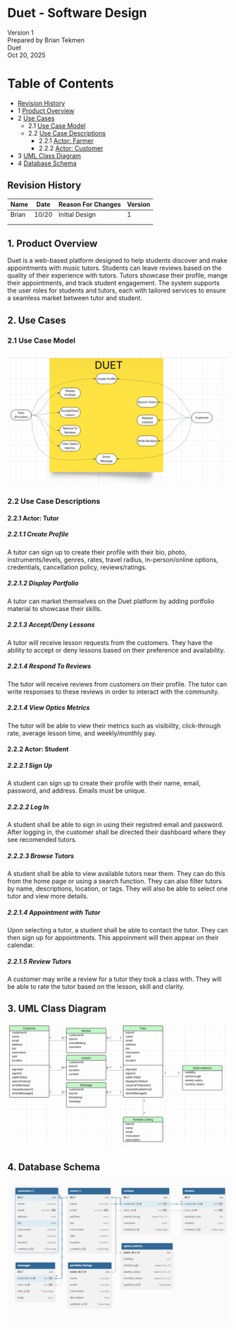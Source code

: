 # Duet - Software Design 

Version 1  
Prepared by Brian Tekmen\
Duet\
Oct 20, 2025

Table of Contents
=================
* [Revision History](#revision-history)
* 1 [Product Overview](#1-product-overview)
* 2 [Use Cases](#2-use-cases)
  * 2.1 [Use Case Model](#21-use-case-model)
  * 2.2 [Use Case Descriptions](#22-use-case-descriptions)
    * 2.2.1 [Actor: Farmer](#221-actor-farmer)
    * 2.2.2 [Actor: Customer](#222-actor-customer) 
* 3 [UML Class Diagram](#3-uml-class-diagram)
* 4 [Database Schema](#4-database-schema)

## Revision History
| Name | Date    | Reason For Changes  | Version   |
| ---- | ------- | ------------------- | --------- |
|  Brian  |10/20     | Initial Design      |    1      |
|      |         |                     |           |
|      |         |                     |           |

## 1. Product Overview
 Duet is a web-based platform designed to help students discover and make appointments with music tutors. Students can leave reviews based on the quality of their experience with tutors. Tutors showcase their profile, mange their appointments, and track student engagement. The system supports the user roles for students and tutors, each with tailored services to ensure a seamless market between tutor and student.

## 2. Use Cases
### 2.1 Use Case Model
![Use Case Model](use-case.png)

### 2.2 Use Case Descriptions

#### 2.2.1 Actor: Tutor
##### 2.2.1.1 Create Profile
A tutor can sign up to create their profile with their bio, photo, instruments/levels, genres, rates, travel radius, in-person/online options, credentials, cancellation policy, reviews/ratings.
##### 2.2.1.2 Display Portfolio
A tutor can market themselves on the Duet platform by adding portfolio material to showcase their skills.
##### 2.2.1.3 Accept/Deny Lessons
A tutor will receive lesson requests from the customers. They have the ability to accept or deny lessons based on their preference and availability.
##### 2.2.1.4 Respond To Reviews
The tutor will receive reviews from customers on their profile. The tutor can write responses to these reviews in order to interact with the community.
##### 2.2.1.4 View Optics Metrics
The tutor will be able to view their metrics such as visibility, click-through rate, average lesson time, and weekly/monthly pay.

#### 2.2.2 Actor: Student
##### 2.2.2.1 Sign Up
A student can sign up to create their profile with their name, email, password, and address. Emails must be unique.
##### 2.2.2.2 Log In
A student shall be able to sign in using their registred email and password. After logging in, the customer shall be directed their dashboard where they see recomended tutors.
##### 2.2.2.3 Browse Tutors
A student shall be able to view available tutors near them. They can do this from the home page or using a search function. They can also filter tutors by name, descriptions, location, or tags. They will also be able to select one tutor and view more details.
##### 2.2.1.4 Appointment with Tutor
Upon selecting a tutor, a student shall be able to contact the tutor. They can then sign up for appointments. This appoinment will then appear on their calendar.
##### 2.2.1.5 Review Tutors
A customer may write a review for a tutor they took a class with. They will be able to rate the tutor based on the lesson, skill and clarity.

## 3. UML Class Diagram
![UML Class Diagram](class-diagram.png)
## 4. Database Schema

![UML Class Diagram](schema.png)
